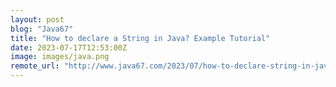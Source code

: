 ```yaml
---
layout: post
blog: "Java67"
title: "How to declare a String in Java? Example Tutorial"
date: 2023-07-17T12:53:00Z
image: images/java.png
remote_url: "http://www.java67.com/2023/07/how-to-declare-string-in-java-example.html"
---
```

